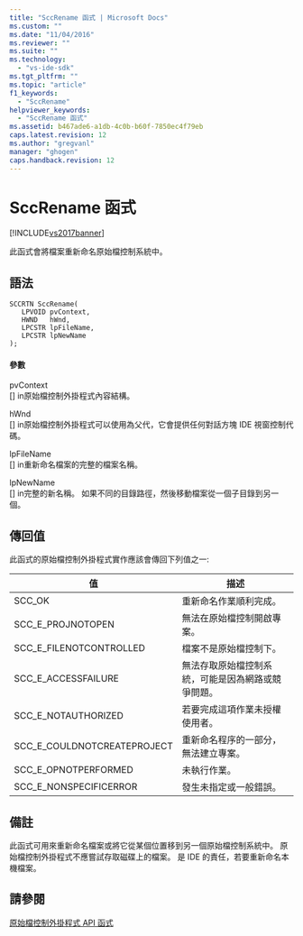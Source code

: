 ```yaml
---
title: "SccRename 函式 | Microsoft Docs"
ms.custom: ""
ms.date: "11/04/2016"
ms.reviewer: ""
ms.suite: ""
ms.technology: 
  - "vs-ide-sdk"
ms.tgt_pltfrm: ""
ms.topic: "article"
f1_keywords: 
  - "SccRename"
helpviewer_keywords: 
  - "SccRename 函式"
ms.assetid: b467ade6-a1db-4c0b-b60f-7850ec4f79eb
caps.latest.revision: 12
ms.author: "gregvanl"
manager: "ghogen"
caps.handback.revision: 12
---
```

# SccRename 函式
[!INCLUDE[vs2017banner](../code-quality/includes/vs2017banner.md)]

此函式會將檔案重新命名原始檔控制系統中。  
  
## 語法  
  
```cpp#  
SCCRTN SccRename(  
   LPVOID pvContext,  
   HWND   hWnd,  
   LPCSTR lpFileName,  
   LPCSTR lpNewName  
);  
```  
  
#### 參數  
 pvContext  
 \[\] in原始檔控制外掛程式內容結構。  
  
 hWnd  
 \[\] in原始檔控制外掛程式可以使用為父代，它會提供任何對話方塊 IDE 視窗控制代碼。  
  
 lpFileName  
 \[\] in重新命名檔案的完整的檔案名稱。  
  
 lpNewName  
 \[\] in完整的新名稱。 如果不同的目錄路徑，然後移動檔案從一個子目錄到另一個。  
  
## 傳回值  
 此函式的原始檔控制外掛程式實作應該會傳回下列值之一:  
  
|值|描述|  
|-------|--------|  
|SCC\_OK|重新命名作業順利完成。|  
|SCC\_E\_PROJNOTOPEN|無法在原始檔控制開啟專案。|  
|SCC\_E\_FILENOTCONTROLLED|檔案不是原始檔控制下。|  
|SCC\_E\_ACCESSFAILURE|無法存取原始檔控制系統，可能是因為網路或競爭問題。|  
|SCC\_E\_NOTAUTHORIZED|若要完成這項作業未授權使用者。|  
|SCC\_E\_COULDNOTCREATEPROJECT|重新命名程序的一部分，無法建立專案。|  
|SCC\_E\_OPNOTPERFORMED|未執行作業。|  
|SCC\_E\_NONSPECIFICERROR|發生未指定或一般錯誤。|  
  
## 備註  
 此函式可用來重新命名檔案或將它從某個位置移到另一個原始檔控制系統中。 原始檔控制外掛程式不應嘗試存取磁碟上的檔案。 是 IDE 的責任，若要重新命名本機檔案。  
  
## 請參閱  
 [原始檔控制外掛程式 API 函式](../extensibility/source-control-plug-in-api-functions.md)